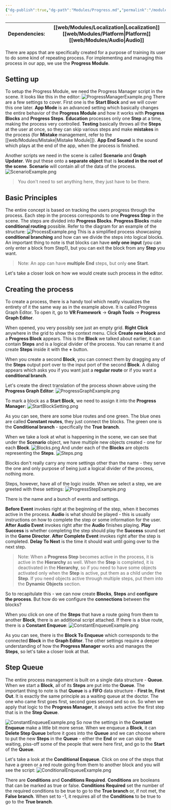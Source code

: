 ```yaml
---
{"dg-publish":true,"dg-path":"Modules/Progress.md","permalink":"/modules/progress/","noteIcon":""}
---
```



| Dependencies: | [[web/Modules/Localization\|Localization]] [[web/Modules/Platform\|Platform]] [[web/Modules/Audio\|Audio]] |
| ------------- | --------------------------------------- |

There are apps that are specifically created for a purpose of training its user to do some kind of repeating process. For implementing and managing this process in our app, we use the **Progress Module**.


## Setting up

To setup the Progress Module, we need the Progress Manager script in the scene. It looks like this in the editor: 
![ProgressManagerExample.png](/img/user/img/ProgressManagerExample.png)
There are a few settings to cover. First one is the **Start Block** and we will cover this one later. **App Mode** is an advanced setting which basically changes the entire behavior of the **Progress Module** and how it works with **Progress Blocks** and **Progress Steps**. 
**Education** processes only one **Step** at a time, making the process very controlled. **Testing** basically throws all the **Steps** at the user at once, so they can skip various steps and make **mistakes** in the process (for **Mistake** management, refer to the [[web/Modules/Mistake\|Mistake Module]]).
**App End Sound** is the sound which plays at the end of the app, when the process is finished. 


Another scripts we need in the scene is called **Scenario** and **Graph Updater**. We put these onto a **separate object** that is **located in the root of the scene**. **Scenario** will contain all of the data of the process. 
![ScenarioExample.png](/img/user/img/ScenarioExample.png)
>You don't need to set anything here, they just have to be there.

## Basic Principles

The entire concept is based on tracking the users progress through the process. Each step in the process corresponds to one **Progress Step** in the scene. The steps are divided into **Progress Blocks**. **Progress Blocks** make **conditional routing** possible. Refer to the diagram for an example of the structure: 
![ProcessExample.png](/img/user/img/ProcessExample.png)
This is a simplified process showcasing **conditional branching** and how can we divide the steps into logical blocks. An important thing to note is that blocks can have **only one input** (you can only enter a block from Step1), but you can exit the block from any **Step** you want. 

>Note: An app can have **multiple** **End** steps, but only **one** **Start**. 


Let's take a closer look on how we would create such process in the editor. 

## Creating the process

To create a process, there is a handy tool which neatly visualizes the entirety of it the same way as in the example above. It is called Progress Graph Editor. To open it, go to **VR Framework** → **Graph Tools** → **Progress Graph Editor**.

When opened, you very possibly see just an empty grid. **Right Click** anywhere in the grid to show the context menu. Click **Create new block** and a **Progress Block** appears. This is the **Block** we talked about earlier, it can contain **Steps** and is a logical divider of the process. You can rename it and create **Steps** inside it with the **+** button.

When you create a second **Block**, you can connect them by dragging any of the **Steps** output port over to the input port of the second **Block**. A dialog appears which asks you if you want just a **regular route** or if you want a **conditional branch**. 

Let's create the direct translation of the process shown above using the **Progress Graph Editor**: 
![ProgressGraphExample.png](/img/user/img/ProgressGraphExample.png)

To mark a block as a **Start Block**, we need to assign it into the **Progress Manager**:
![StartBlockSetting.png](/img/user/img/StartBlockSetting.png)

As you can see, there are some blue routes and one green. The blue ones are called **Constant routes**, they just connect the blocks. The green one is the **Conditional branch** - specifically the **True** **branch**. 

When we take a look at what is happening in the scene, we can see that under the **Scenario** object, we have multiple new objects created - one for each **Block**.
![Blocks.png](/img/user/img/Blocks.png)
And under each of the **Blocks** are objects representing the **Steps**.
![Steps.png](/img/user/img/Steps.png)

Blocks don't really carry any more settings other than the name - they serve the one and only purpose of being just a logical divider of the process, nothing more. 

Steps, however, have all of the logic inside. When we select a step, we are greeted with these settings:
![ProgressStepExample.png](/img/user/img/ProgressStepExample.png)

There is the name and a bunch of events and settings. 


**Before Event** invokes right at the beginning of the step, when it becomes active in the process.
**Audio** is what should be played - this is usually instructions on how to complete the step or some information for the user. 
**After Audio Event** invokes right after the **Audio** finishes playing. 
**Play Success** is whether completing the step should play the **Success** sound set in the **Game Director**. 
**After Complete Event** invokes right after the step is completed.
**Delay To Next** is the time it should wait until going over to the next step. 

>Note: When a **Progress Step** becomes active in the process, it is active in the **Hierarchy** as well. When the **Step** is completed, it is deactivated in the **Hierarchy**, so if you need to have some objects activated only when the **Step** is active, put them as a child under the **Step**. If you need objects active through multiple steps, put them into the **Dynamic Objects** section. 



So to recapitulate this - we can now create **Blocks**, **Steps** and **configure the process**. But how do we configure the **connections** between the blocks? 


When you click on one of the **Steps** that have a route going from them to another **Block**, there is an additional script attached. If there is a blue route, there is a **Constant Enqueue**: 
![ConstantEnqueueExample.png](/img/user/img/ConstantEnqueueExample.png)

As you can see, there is the **Block To Enqueue** which corresponds to the connected **Block** in the **Graph Editor**. The other settings require a deeper understanding of how the **Progress Manager** works and manages the **Steps**, so let's take a closer look at that. 


## Step Queue

The entire process management is built on a single data structure - **Queue**. When we start a **Block**, all of its **Steps** are put into the **Queue**. The important thing to note is that **Queue** is a **FIFO** data structure - **First In**, **First Out**. It is exactly the same principle as a waiting queue at the doctor. The one who came first goes first, second goes second and so on. So when we apply that logic to the **Progress Manager**, it always sets active the first step that is in the **Step Queue**. 



![ConstantEnqueueExample.png](/img/user/img/ConstantEnqueueExample.png)
So now the settings in the **Constant Enqueue** make a little bit more sense. When we enqueue a **Block**, it can **Delete Step Queue** before it goes into the **Queue** and we can choose where to put the new **Steps** in the **Queue** - either the **End** or we can skip the waiting, piss-off some of the people that were here first, and go to the **Start** of the **Queue**. 


Let's take a look at the **Conditional Enqueue**. Click on one of the steps that have a green or a red route going from them to another block and you will see the script: 
![ConditionalEnqueueExample.png](/img/user/img/ConditionalEnqueueExample.png)


There are **Conditions** and **Conditions Required**. **Conditions** are booleans that can be marked as true or false. **Conditions Required** set the number of the required conditions to be true to go to the **True branch** or, if not met, the **False branch**. When set to -1, it requires all of the **Conditions** to be true to go to the **True branch**.